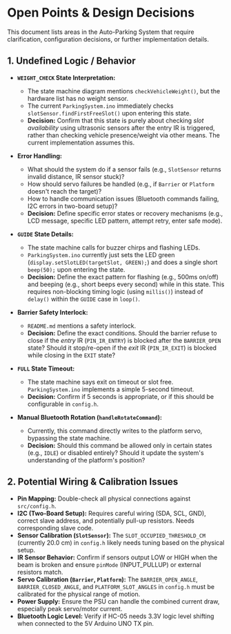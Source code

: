 # Open Points & Design Decisions

This document lists areas in the Auto-Parking System that require clarification, configuration decisions, or further implementation details.

## 1. Undefined Logic / Behavior

*   **`WEIGHT_CHECK` State Interpretation:**
    *   The state machine diagram mentions `checkVehicleWeight()`, but the hardware list has no weight sensor.
    *   The current `ParkingSystem.ino` immediately checks `slotSensor.findFirstFreeSlot()` upon entering this state.
    *   **Decision:** Confirm that this state is purely about checking *slot availability* using ultrasonic sensors after the entry IR is triggered, rather than checking vehicle presence/weight via other means. The current implementation assumes this.

*   **Error Handling:**
    *   What should the system do if a sensor fails (e.g., `SlotSensor` returns invalid distance, IR sensor stuck)?
    *   How should servo failures be handled (e.g., if `Barrier` or `Platform` doesn't reach the target)?
    *   How to handle communication issues (Bluetooth commands failing, I2C errors in two-board setup)?
    *   **Decision:** Define specific error states or recovery mechanisms (e.g., LCD message, specific LED pattern, attempt retry, enter safe mode).

*   **`GUIDE` State Details:**
    *   The state machine calls for buzzer chirps and flashing LEDs.
    *   `ParkingSystem.ino` currently just sets the LED green (`display.setSlotLED(targetSlot, GREEN);`) and does a single short `beep(50);` upon entering the state.
    *   **Decision:** Define the exact pattern for flashing (e.g., 500ms on/off) and beeping (e.g., short beeps every second) while in this state. This requires non-blocking timing logic (using `millis()`) instead of `delay()` within the `GUIDE` case in `loop()`.

*   **Barrier Safety Interlock:**
    *   `README.md` mentions a safety interlock.
    *   **Decision:** Define the exact conditions. Should the barrier refuse to close if the *entry* IR (`PIN_IR_ENTRY`) is blocked after the `BARRIER_OPEN` state? Should it stop/re-open if the *exit* IR (`PIN_IR_EXIT`) is blocked while closing in the `EXIT` state?

*   **`FULL` State Timeout:**
    *   The state machine says exit on timeout or slot free. `ParkingSystem.ino` implements a simple 5-second timeout.
    *   **Decision:** Confirm if 5 seconds is appropriate, or if this should be configurable in `config.h`.

*   **Manual Bluetooth Rotation (`handleRotateCommand`):**
    *   Currently, this command directly writes to the platform servo, bypassing the state machine.
    *   **Decision:** Should this command be allowed only in certain states (e.g., `IDLE`) or disabled entirely? Should it update the system's understanding of the platform's position?

## 2. Potential Wiring & Calibration Issues

*   **Pin Mapping:** Double-check all physical connections against `src/config.h`.
*   **I2C (Two-Board Setup):** Requires careful wiring (SDA, SCL, GND), correct slave address, and potentially pull-up resistors. Needs corresponding slave code.
*   **Sensor Calibration (`SlotSensor`):** The `SLOT_OCCUPIED_THRESHOLD_CM` (currently 20.0 cm) in `config.h` likely needs tuning based on the physical setup.
*   **IR Sensor Behavior:** Confirm if sensors output LOW or HIGH when the beam is broken and ensure `pinMode` (INPUT_PULLUP) or external resistors match.
*   **Servo Calibration (`Barrier`, `Platform`):** The `BARRIER_OPEN_ANGLE`, `BARRIER_CLOSED_ANGLE`, and `PLATFORM_SLOT_ANGLES` in `config.h` must be calibrated for the physical range of motion.
*   **Power Supply:** Ensure the PSU can handle the combined current draw, especially peak servo/motor current.
*   **Bluetooth Logic Level:** Verify if HC-05 needs 3.3V logic level shifting when connected to the 5V Arduino UNO TX pin. 